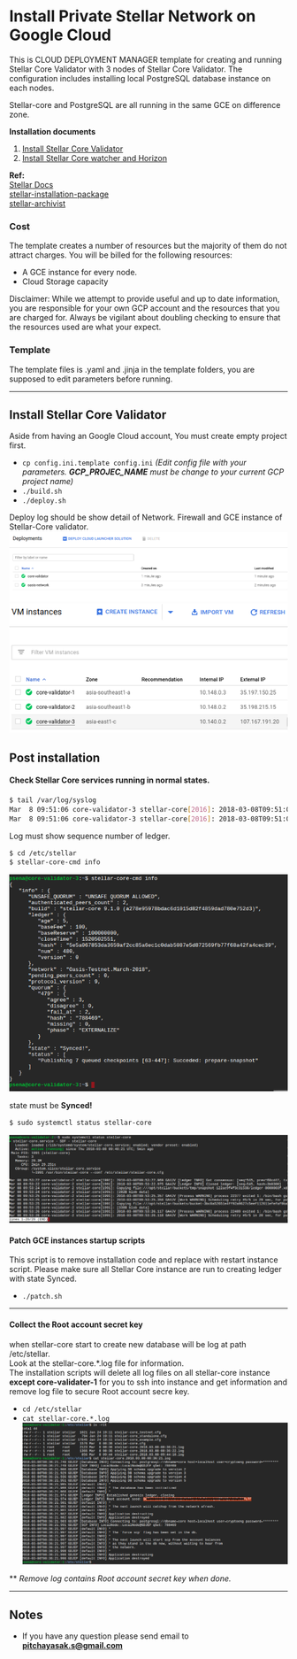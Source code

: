 # Install Private Stellar Network on Google Cloud

This is CLOUD DEPLOYMENT MANAGER template for creating and running Stellar Core Validator with 3 nodes of Stellar Core Validator. The configuration includes installing local PostgreSQL database instance on each nodes.

Stellar-core and PostgreSQL are all running in the same GCE on difference zone.

**Installation documents**
1. [Install Stellar Core Validator](#core-validator)
2. [Install Stellar Core watcher and Horizon](core-horizon-ingest.md)

**Ref:**<br>
[Stellar Docs](https://www.stellar.org/developers/stellar-core/software/admin.html)<br>
[stellar-installation-package](https://github.com/stellar/packages#sdf---packages)<br>
[stellar-archivist](https://github.com/stellar/go/tree/master/tools/stellar-archivist)<br>

### Cost
The template creates a number of resources but the majority of them do not attract charges. You will be billed for the following resources:
* A GCE instance for every node.
* Cloud Storage capacity

Disclaimer: While we attempt to provide useful and up to date information, you are responsible for your own GCP account and the resources that you are charged for. Always be vigilant about doubling checking to ensure that the resources used are what your expect. 

### Template
The template files is .yaml and .jinja in the template folders, you are supposed to edit parameters before running.

---
## <a id="core-validator"></a>Install Stellar Core Validator
Aside from having an Google Cloud account, You must create empty project first.

* `cp config.ini.template config.ini` *(Edit config file with your parameters. **GCP_PROJEC_NAME** must be change to your current GCP project name)*
* `./build.sh` 
* `./deploy.sh`

Deploy log should be show detail of Network. Firewall and GCE instance of Stellar-Core validator.  
![](images/deploy_finish_2.png)  
![](images/deploy_finish_3.png)  

## Post installation
#### Check Stellar Core services running in normal states.
```sh
$ tail /var/log/syslog
Mar  8 09:51:06 core-validator-3 stellar-core[2016]: 2018-03-08T09:51:06.797 GA2TY [Ledger INFO] Got consensus: [seq=508, prev=2d1ceb, tx_count=0, sv: [  txH: 8e9332, ct: 1520502666, upgrades: [ ] ]]
Mar  8 09:51:06 core-validator-3 stellar-core[2016]: 2018-03-08T09:51:06.801 GA2TY [Ledger INFO] Closed ledger: [seq=508, hash=9f7d3c]
```
Log must show sequence number of ledger.

```sh
$ cd /etc/stellar
$ stellar-core-cmd info
```
![](images/check_info.png)

state must be **Synced!**

```sh
$ sudo systemctl status stellar-core
```
![](images/service_status.png)

#### Patch GCE instances startup scripts
This script is to remove installation code and replace with restart instance script.
Please make sure all Stellar Core instance are run to creating ledger with state Synced.
* `./patch.sh`  

---
#### Collect the Root account secret key
when stellar-core start to create new database will be log at path /etc/stellar.<br>
Look at the stellar-core.*.log file for information.<br>
The installation scripts will delete all log files on all stellar-core instance **except core-validater-1** for you to ssh into instance and get information and remove log file to secure Root account secre key.<br>

* `cd /etc/stellar`
* `cat stellar-core.*.log`  
![](images/root_secret.png)

** *Remove log contains Root account secret key when done.*

---
## Notes<br>
* If you have any question please send email to **pitchayasak.s@gmail.com**

